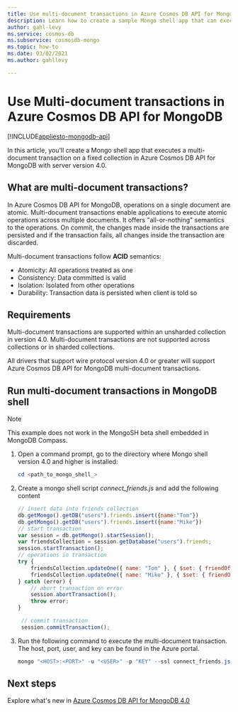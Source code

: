 ```yaml
---
title: Use multi-document transactions in Azure Cosmos DB API for MongoDB
description: Learn how to create a sample Mongo shell app that can execute a multi-document transaction (all-or-nothing semantic) on a fixed collection in Azure Cosmos DB API for MongoDB 4.0. 
author: gahl-levy
ms.service: cosmos-db
ms.subservice: cosmosdb-mongo
ms.topic: how-to
ms.date: 03/02/2021
ms.author: gahllevy

---
```


# Use Multi-document transactions in Azure Cosmos DB API for MongoDB
[!INCLUDE[appliesto-mongodb-api](includes/appliesto-mongodb-api.md)]

In this article, you'll create a Mongo shell app that executes a multi-document transaction on a fixed collection in Azure Cosmos DB API for MongoDB with server version 4.0.

## What are multi-document transactions?

In Azure Cosmos DB API for MongoDB, operations on a single document are atomic. Multi-document transactions enable applications to execute atomic operations across multiple documents. It offers "all-or-nothing" semantics to the operations. On commit, the changes made inside the transactions are persisted and if the transaction fails, all changes inside the transaction are discarded.

Multi-document transactions follow **ACID** semantics:

* Atomicity: All operations treated as one​
* Consistency: Data committed is valid​
* Isolation: Isolated from other operations​
* Durability: Transaction data is persisted when client is told so​

## Requirements

Multi-document transactions are supported within an unsharded collection in version 4.0. Multi-document transactions are not supported across collections or in sharded collections.

All drivers that support wire protocol version 4.0 or greater will support Azure Cosmos DB API for MongoDB multi-document transactions.

## Run multi-document transactions in MongoDB shell
> [!Note]
> This example does not work in the MongoSH beta shell embedded in MongoDB Compass.

1. Open a command prompt, go to the directory where Mongo shell version 4.0 and higher is installed:

   ```powershell
   cd <path_to_mongo_shell_>
   ```

2. Create a mongo shell script *connect_friends.js* and add the following content

   ```javascript
   // insert data into friends collection
   db.getMongo().getDB("users").friends.insert({name:"Tom"})
   db.getMongo().getDB("users").friends.insert({name:"Mike"})
   // start transaction
   var session = db.getMongo().startSession();
   var friendsCollection = session.getDatabase("users").friends;
   session.startTransaction();
   // operations in transaction
   try {
       friendsCollection.updateOne({ name: "Tom" }, { $set: { friendOf: "Mike" } } );
       friendsCollection.updateOne({ name: "Mike" }, { $set: { friendOf: "Tom" } } );
   } catch (error) {
       // abort transaction on error
       session.abortTransaction();
       throw error;
   }

    // commit transaction
    session.commitTransaction();

    ```

3. Run the following command to execute the multi-document transaction. The host, port, user, and key can be found in the Azure portal.

   ```powershell
   mongo "<HOST>:<PORT>" -u "<USER>" -p "KEY" --ssl connect_friends.js
   ```

## Next steps

Explore what's new in [Azure Cosmos DB API for MongoDB 4.0](mongodb-feature-support-40.md)
